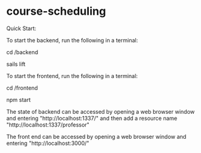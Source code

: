 # course-scheduling
Quick Start:


To start the backend, run the following in a terminal:

cd /backend

sails lift


To start the frontend, run the following in a terminal:

cd /frontend

npm start


The state of backend can be accessed by opening a web browser window and entering "http://localhost:1337/" and then add a resource name "http://localhost:1337/professor"

The front end can be accessed by opening a web browser window and entering "http://localhost:3000/"
